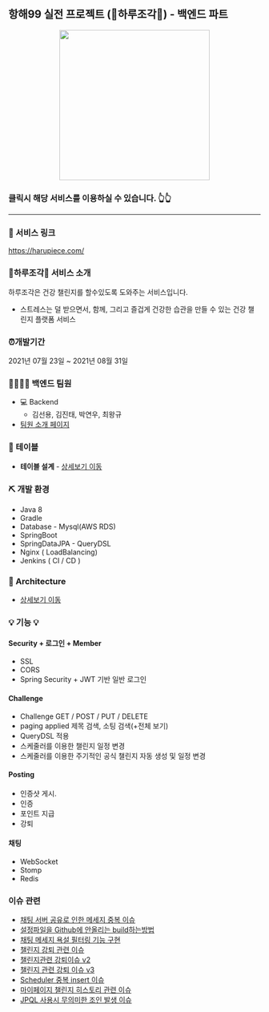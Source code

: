 ## 항해99 실전 프로젝트 (💎하루조각💎) - 백엔드 파트

<p align='center'>
<a href="https://harupiece.com/">  <img src="https://user-images.githubusercontent.com/79621675/131829950-29fbcb07-2c3b-4d95-a2e0-a492313bfce9.png" width="300px" /> </a>
</p>

###  클릭시 해당 서비스를 이용하실 수 있습니다. 👆👆
---

### 🔗 서비스 링크
https://harupiece.com/

### 💎하루조각💎 서비스 소개
하루조각은 건강 챌린지를 할수있도록 도와주는 서비스입니다.
- 스트레스는 덜 받으면서, 함께, 그리고 즐겁게 건강한 습관을 만들 수 있는 건강 챌린지 플랫폼 서비스

### ⏰개발기간
2021년 07월 23일 ~ 2021년 08월 31일

### 👨‍👨‍👧‍👧 백엔드 팀원
- 💻 Backend
    - 김선용, 김진태, 박연우, 최왕규
- [팀원 소개 페이지](https://little-viper-dae.notion.site/fe1d19c624bc4746b505b50e03b396b8 )
    
### 📕 테이블
- **테이블 설계** - <a href="https://github.com/OneDayPiece/server/wiki/ERDiaGram" >상세보기 이동</a>  
<!-- - **API 설계** - <a href="" >상세보기 이동</a> -->

### ⛏ 개발 환경
- Java 8
- Gradle
- Database - Mysql(AWS RDS)
- SpringBoot
- SpringDataJPA - QueryDSL
- Nginx ( LoadBalancing)
- Jenkins ( CI / CD )


### 🧱 Architecture ###
- <a href="https://github.com/OneDayPiece/server/wiki/Architecture" >상세보기 이동</a>  

### 💡 기능 💡
#### Security + 로그인 + Member 
- SSL
- CORS 
- Spring Security + JWT 기반 일반 로그인



#### Challenge
- Challenge GET / POST / PUT / DELETE
- paging applied 제목 검색, 소팅 검색(+전체 보기) 
- QueryDSL 적용
- 스케줄러를 이용한 챌린지 일정 변경
- 스케줄러를 이용한 주기적인 공식 챌린지 자동 생성 및 일정 변경

#### Posting 
- 인증샷 게시.
- 인증
- 포인트 지급
- 강퇴

#### 채팅 
- WebSocket
- Stomp
- Redis

### 이슈 관련

 - [채팅 서버 공유로 인한 메세지 중복 이슈](https://succulent-cadmium-bc4.notion.site/e5c0caab55834dd2a7e49361f045b558)
 - [설정파일을 Github에 안올리는 build하는방법](https://succulent-cadmium-bc4.notion.site/Github-build-29d71ec5870747228c42c962f6541862)
 - [채팅 메세지 욕설 필터링 기능 구현](https://succulent-cadmium-bc4.notion.site/fe2cf3d03cc240f1829fe69a3996f2e5)
 - [챌린지 강퇴 관련 이슈](https://succulent-cadmium-bc4.notion.site/08b12dfe5a004b708508a78bc0a8800e)
 - [챌린지관련 강퇴이슈 v2](https://succulent-cadmium-bc4.notion.site/v2-a1498ae972be47a7aaa041f560af2add)
 - [챌린지 관련 강퇴 이슈 v3](https://succulent-cadmium-bc4.notion.site/v3-2072fb3dc7394a8a859c6a2ec55e5dbf)
 - [Scheduler 중복 insert 이슈](https://succulent-cadmium-bc4.notion.site/Scheduler-insert-681167cf26724cfca12f249ea0893360)
 - [마이페이지 챌린지 히스토리 관련 이슈](https://succulent-cadmium-bc4.notion.site/bbbd8923fea64d62996f7bf06ee1556d)
 - [JPQL 사용시 무의미한 조인 발생 이슈](https://succulent-cadmium-bc4.notion.site/JPQL-303c4592a5364cc9bc28cc000bbd3b50)

